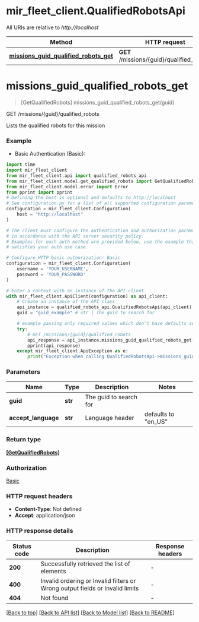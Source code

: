 # mir_fleet_client.QualifiedRobotsApi

All URIs are relative to *http://localhost*

Method | HTTP request | Description
------------- | ------------- | -------------
[**missions_guid_qualified_robots_get**](QualifiedRobotsApi.md#missions_guid_qualified_robots_get) | **GET** /missions/{guid}/qualified_robots | GET /missions/{guid}/qualified_robots


# **missions_guid_qualified_robots_get**
> [GetQualifiedRobots] missions_guid_qualified_robots_get(guid)

GET /missions/{guid}/qualified_robots

Lists the qualified robots for this mission

### Example

* Basic Authentication (Basic):

```python
import time
import mir_fleet_client
from mir_fleet_client.api import qualified_robots_api
from mir_fleet_client.model.get_qualified_robots import GetQualifiedRobots
from mir_fleet_client.model.error import Error
from pprint import pprint
# Defining the host is optional and defaults to http://localhost
# See configuration.py for a list of all supported configuration parameters.
configuration = mir_fleet_client.Configuration(
    host = "http://localhost"
)

# The client must configure the authentication and authorization parameters
# in accordance with the API server security policy.
# Examples for each auth method are provided below, use the example that
# satisfies your auth use case.

# Configure HTTP basic authorization: Basic
configuration = mir_fleet_client.Configuration(
    username = 'YOUR_USERNAME',
    password = 'YOUR_PASSWORD'
)

# Enter a context with an instance of the API client
with mir_fleet_client.ApiClient(configuration) as api_client:
    # Create an instance of the API class
    api_instance = qualified_robots_api.QualifiedRobotsApi(api_client)
    guid = "guid_example" # str | The guid to search for

    # example passing only required values which don't have defaults set
    try:
        # GET /missions/{guid}/qualified_robots
        api_response = api_instance.missions_guid_qualified_robots_get(guid)
        pprint(api_response)
    except mir_fleet_client.ApiException as e:
        print("Exception when calling QualifiedRobotsApi->missions_guid_qualified_robots_get: %s\n" % e)
```


### Parameters

Name | Type | Description  | Notes
------------- | ------------- | ------------- | -------------
 **guid** | **str**| The guid to search for |
 **accept_language** | **str**| Language header | defaults to "en_US"

### Return type

[**[GetQualifiedRobots]**](GetQualifiedRobots.md)

### Authorization

[Basic](../README.md#Basic)

### HTTP request headers

 - **Content-Type**: Not defined
 - **Accept**: application/json


### HTTP response details

| Status code | Description | Response headers |
|-------------|-------------|------------------|
**200** | Successfully retrieved the list of elements |  -  |
**400** | Invalid ordering or Invalid filters or Wrong output fields or Invalid limits |  -  |
**404** | Not found |  -  |

[[Back to top]](#) [[Back to API list]](../README.md#documentation-for-api-endpoints) [[Back to Model list]](../README.md#documentation-for-models) [[Back to README]](../README.md)

